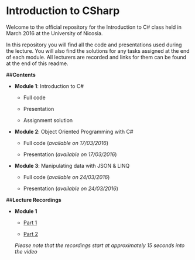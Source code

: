 # Introduction to CSharp

Welcome to the official repository for the Introduction to C# class held in March 2016 at the University of Nicosia.

In this repository you will find all the code and presentations used during the lecture. 
You will also find the solutions for any tasks assigned at the end of each module.
All lecturers are recorded and links for them can be found at the end of this readme.

##**Contents**

- **Module 1**: Introduction to C#
 
  - Full code
   
  - Presentation
   
  - Assignment solution
   
- **Module 2**: Object Oriented Programming with C#
 
  - Full code (*available on 17/03/2016*)
   
  - Presentation (*available on 17/03/2016*)
   
- **Module 3**: Manipulating data with JSON & LINQ
 
  - Full code (*available on 24/03/2016*)
   
  - Presentation (*available on 24/03/2016*)
  
  
##**Lecture Recordings**
  
- **Module 1**

  - [Part 1](https://stdntpartners-my.sharepoint.com/personal/kyriakos_kyriakou_studentpartner_com/_layouts/15/guestaccess.aspx?guestaccesstoken=dFidEBJAcG2tBIj6aZ4gFGCbL9SOC95O2h4TJAgaAm8%3d&docid=017b8e519c75f4b4eb68f8d358556364a)
    
  - [Part 2](https://stdntpartners-my.sharepoint.com/personal/kyriakos_kyriakou_studentpartner_com/_layouts/15/guestaccess.aspx?guestaccesstoken=PdbGHcSX4kyA%2fn3OUy1sGkNbCYdvq4oAcntN%2f2Dw%2bBM%3d&docid=0ac7125d37c3e463d9e77712bde4e13c3)
  
  *Please note that the recordings start at approximately 15 seconds into the video*
  
